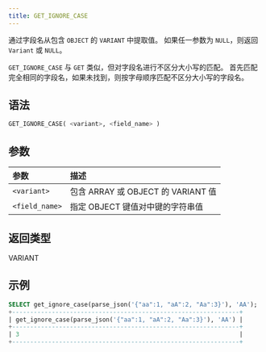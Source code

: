 ```yaml
---
title: GET_IGNORE_CASE
---
```


通过字段名从包含 `OBJECT` 的 `VARIANT` 中提取值。
如果任一参数为 `NULL`，则返回 `Variant` 或 `NULL`。

`GET_IGNORE_CASE` 与 `GET` 类似，但对字段名进行不区分大小写的匹配。
首先匹配完全相同的字段名，如果未找到，则按字母顺序匹配不区分大小写的字段名。

## 语法

```sql
GET_IGNORE_CASE( <variant>, <field_name> )
```

## 参数

| 参数 | 描述 |
| :--- | :--- |
| `<variant>` | 包含 ARRAY 或 OBJECT 的 VARIANT 值 |
| `<field_name>` | 指定 OBJECT 键值对中键的字符串值 |

## 返回类型

VARIANT

## 示例

```sql
SELECT get_ignore_case(parse_json('{"aa":1, "aA":2, "Aa":3}'), 'AA');
+---------------------------------------------------------------+
| get_ignore_case(parse_json('{"aa":1, "aA":2, "Aa":3}'), 'AA') |
+---------------------------------------------------------------+
| 3                                                             |
+---------------------------------------------------------------+
```
